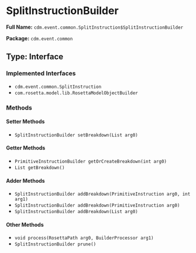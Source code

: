 # SplitInstructionBuilder

**Full Name:** `cdm.event.common.SplitInstruction$SplitInstructionBuilder`

**Package:** `cdm.event.common`

## Type: Interface

### Implemented Interfaces

- `cdm.event.common.SplitInstruction`
- `com.rosetta.model.lib.RosettaModelObjectBuilder`

### Methods

#### Setter Methods

- `SplitInstructionBuilder setBreakdown(List arg0)`

#### Getter Methods

- `PrimitiveInstructionBuilder getOrCreateBreakdown(int arg0)`
- `List getBreakdown()`

#### Adder Methods

- `SplitInstructionBuilder addBreakdown(PrimitiveInstruction arg0, int arg1)`
- `SplitInstructionBuilder addBreakdown(PrimitiveInstruction arg0)`
- `SplitInstructionBuilder addBreakdown(List arg0)`

#### Other Methods

- `void process(RosettaPath arg0, BuilderProcessor arg1)`
- `SplitInstructionBuilder prune()`

